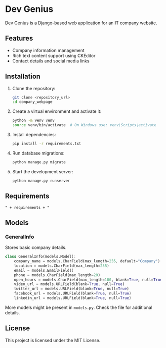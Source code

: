 # Dev Genius

Dev Genius is a Django-based web application for an IT company website.

## Features
- Company information management
- Rich text content support using CKEditor
- Contact details and social media links

## Installation

1. Clone the repository:
   ```sh
   git clone <repository_url>
   cd company_webpage
   ```

2. Create a virtual environment and activate it:
   ```sh
   python -m venv venv
   source venv/bin/activate  # On Windows use: venv\Scripts\activate
   ```

3. Install dependencies:
   ```sh
   pip install -r requirements.txt
   ```

4. Run database migrations:
   ```sh
   python manage.py migrate
   ```

5. Start the development server:
   ```sh
   python manage.py runserver
   ```

## Requirements
```
" + requirements + "
```

## Models

### GeneralInfo
Stores basic company details.
```python
class GeneralInfo(models.Model):
    company_name = models.CharField(max_length=255, default="Company")
    location = models.CharField(max_length=255)
    email = models.EmailField()
    phone = models.CharField(max_length=20)
    open_hours = models.CharField(max_length=100, blank=True, null=True)
    video_url = models.URLField(blank=True, null=True)
    twitter_url = models.URLField(blank=True, null=True)
    facebook_url = models.URLField(blank=True, null=True)
    linkedin_url = models.URLField(blank=True, null=True)
```

More models might be present in `models.py`. Check the file for additional details.

## License
This project is licensed under the MIT License.

